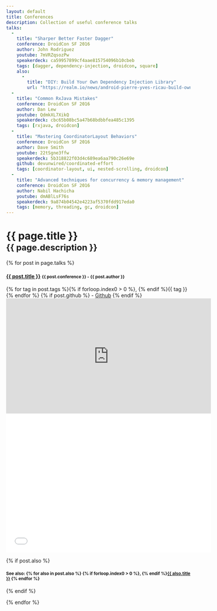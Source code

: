 ```yaml
---
layout: default
title: Conferences
description: Collection of useful conference talks
talks:
  -
    title: "Sharper Better Faster Dagger"
    conference: DroidCon SF 2016
    author: John Rodriguez
    youtube: 7mVRZqsozPw
    speakerdeck: ca59957899cf4aae815754096b10cbeb
    tags: [dagger, dependency-injection, droidcon, square]
    also:
      -
        title: "DIY: Build Your Own Dependency Injection Library"
        url: "https://realm.io/news/android-pierre-yves-ricau-build-own-dependency-injection/"
  -
    title: "Common RxJava Mistakes"
    conference: DroidCon SF 2016
    author: Dan Lew
    youtube: QdmkXL7XikQ
    speakerdeck: cbc65b08bc5a47b68bdbbfea485c1395
    tags: [rxjava, droidcon]
  -
    title: "Mastering CoordinatorLayout Behaviors"
    conference: DroidCon SF 2016
    author: Dave Smith
    youtube: 22tSgne3ffw
    speakerdeck: 5b318822f03d4c689ea6aa790c26e69e
    github: devunwired/coordinated-effort
    tags: [coordinator-layout, ui, nested-scrolling, droidcon]
  -
    title: "Advanced techniques for concurrency & memory management"
    conference: DroidCon SF 2016
    author: Nabil Hachicha
    youtube: dmABlLsF76s
    speakerdeck: 9a874b04542e4223af5370fdd917eda0
    tags: [memory, threading, gc, droidcon]
---
```

<style>
  .speakerdeck-iframe { width: 560px; height: 315px; }
</style>

<h1>{{ page.title }}<br/><small>{{ page.description }}</small></h1>

{% for post in page.talks %}
<h4>
  <a href="#{{ forloop.index0 }}" data-toggle="collapse">{{ post.title }}</a>
  <small>
  <i class="fa fa-calendar"></i> {{ post.conference }}
  -
  <i class="fa fa-user"></i> {{ post.author }}
  </small>
</h4>

<div class="small">
<i class="fa fa-tags"></i> 
{% for tag in post.tags %}{% if forloop.index0 > 0 %}, {% endif %}{{ tag }}{% endfor %}
{% if post.github %}
-
<i class="fa fa-github"></i> <a href="///github.com/{{ post.github }}">Github</a>
{% endif %}
</div>

<div class="collapse" id="{{ forloop.index0 }}">
  <div class="container">
    <div class="row">
      <iframe width="560" height="315" src="https://www.youtube-nocookie.com/embed/{{ post.youtube }}" frameborder="0" allowfullscreen></iframe>
    </div>
    <div class="row">
      <iframe width="560" height="380" allowfullscreen="true" allowtransparency="true" frameborder="0" mozallowfullscreen="true" src="//speakerdeck.com/player/{{ post.speakerdeck }}" style="border:0; padding:0; margin:0; background:transparent;" webkitallowfullscreen="true"></iframe>
    </div>
  </div>
</div>

{% if post.also %}
<h4>
  <small>
    See also:
    {% for also in post.also %}
    {% if forloop.index0 > 0 %}, {% endif %}<a href="{{ also.url }}">{{ also.title }}</a>
    {% endfor %}
  </small>
</h4>
{% endif %}

<div class="clearfix divider"></div>

{% endfor %}
